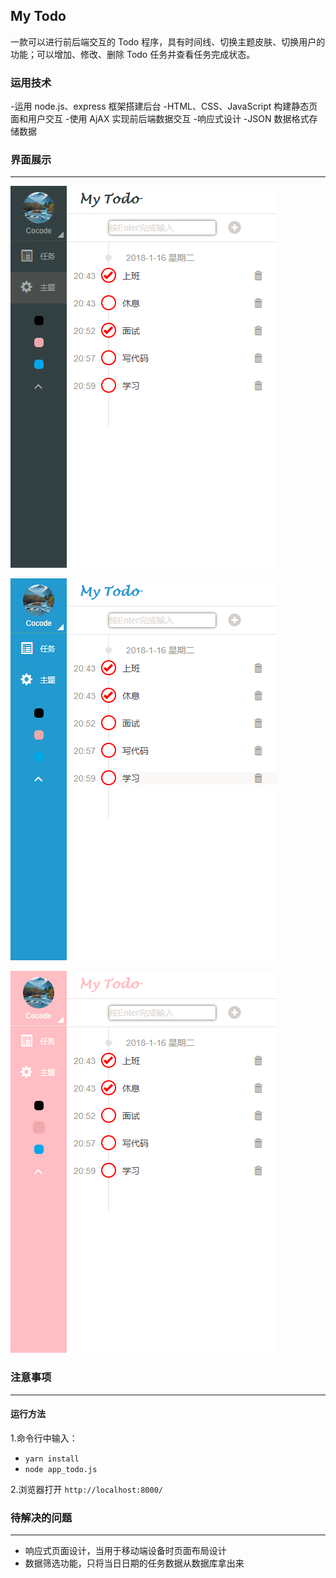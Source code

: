 ## My Todo

一款可以进行前后端交互的 Todo 程序，具有时间线、切换主题皮肤、切换用户的功能；可以增加、修改、删除 Todo 任务并查看任务完成状态。

### 运用技术
-运用 node.js、express 框架搭建后台
-HTML、CSS、JavaScript 构建静态页面和用户交互
-使用 AjAX 实现前后端数据交互
-响应式设计
-JSON 数据格式存储数据

### 界面展示
-----
![image1](https://github.com/cocode240011/Web-develop/blob/master/Screenshots/681.png)

![image2](https://github.com/cocode240011/Web-develop/blob/master/Screenshots/799.png)

![image3](https://github.com/cocode240011/Web-develop/blob/master/Screenshots/835.png)

### 注意事项
-----
#### 运行方法
1.命令行中输入：
- `yarn install`
- `node app_todo.js`

2.浏览器打开 `http://localhost:8000/`

### 待解决的问题
-----
- 响应式页面设计，当用于移动端设备时页面布局设计
- 数据筛选功能，只将当日日期的任务数据从数据库拿出来
